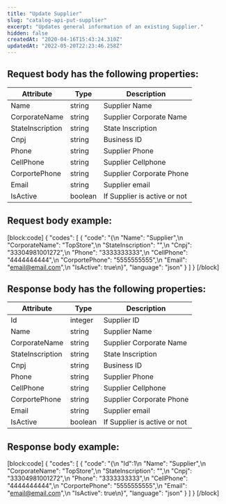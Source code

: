 ```yaml
---
title: "Update Supplier"
slug: "catalog-api-put-supplier"
excerpt: "Updates general information of an existing Supplier."
hidden: false
createdAt: "2020-04-16T15:43:24.310Z"
updatedAt: "2022-05-20T22:23:46.258Z"
---
```

## Request body has the following properties:

| Attribute        | Type    | Description                  |
| ---------------- | ------- | ---------------------------- |
| Name             | string  | Supplier Name                |
| CorporateName    | string  | Supplier Corporate Name      |
| StateInscription | string  | State Inscription            |
| Cnpj             | string  | Business ID                  |
| Phone            | string  | Supplier Phone               |
| CellPhone        | string  | Supplier Cellphone           |
| CorportePhone    | string  | Supplier Corporate Phone     |
| Email            | string  | Supplier email               |
| IsActive         | boolean | If Supplier is active or not |

## Request body example:
[block:code]
{
  "codes": [
    {
      "code": "{\n    \"Name\": \"Supplier\",\n    \"CorporateName\": \"TopStore\",\n    \"StateInscription\": \"\",\n    \"Cnpj\": \"33304981001272\",\n    \"Phone\": \"3333333333\",\n    \"CellPhone\": \"4444444444\",\n    \"CorportePhone\": \"5555555555\",\n    \"Email\": \"email@email.com\",\n    \"IsActive\": true\n}",
      "language": "json"
    }
  ]
}
[/block]
## Response body has the following properties:

| Attribute        | Type    | Description                  |
| ---------------- | ------- | ---------------------------- |
| Id               | integer | Supplier ID                  |
| Name             | string  | Supplier Name                |
| CorporateName    | string  | Supplier Corporate Name      |
| StateInscription | string  | State Inscription            |
| Cnpj             | string  | Business ID                  |
| Phone            | string  | Supplier Phone               |
| CellPhone        | string  | Supplier Cellphone           |
| CorportePhone    | string  | Supplier Corporate Phone     |
| Email            | string  | Supplier email               |
| IsActive         | boolean | If Supplier is active or not |

## Response body example:
[block:code]
{
  "codes": [
    {
      "code": "{\n    \"Id\":1\n    \"Name\": \"Supplier\",\n    \"CorporateName\": \"TopStore\",\n    \"StateInscription\": \"\",\n    \"Cnpj\": \"33304981001272\",\n    \"Phone\": \"3333333333\",\n    \"CellPhone\": \"4444444444\",\n    \"CorportePhone\": \"5555555555\",\n    \"Email\": \"email@email.com\",\n    \"IsActive\": true\n}",
      "language": "json"
    }
  ]
}
[/block]